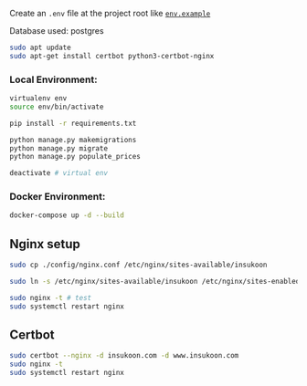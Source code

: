 Create an `.env` file at the project root like [`env.example`](`./env.example`)

Database used: postgres

```bash
sudo apt update
sudo apt-get install certbot python3-certbot-nginx
```

### Local Environment:

```bash
virtualenv env
source env/bin/activate
```

```bash
pip install -r requirements.txt
```

```bash
python manage.py makemigrations
python manage.py migrate
python manage.py populate_prices
```

```bash
deactivate # virtual env
```

### Docker Environment:

```bash
docker-compose up -d --build
```


## Nginx setup

```bash
sudo cp ./config/nginx.conf /etc/nginx/sites-available/insukoon
```

```bash
sudo ln -s /etc/nginx/sites-available/insukoon /etc/nginx/sites-enabled/insukoon
```

```bash
sudo nginx -t # test
sudo systemctl restart nginx
```

## Certbot
```bash
sudo certbot --nginx -d insukoon.com -d www.insukoon.com
sudo nginx -t
sudo systemctl restart nginx
```
